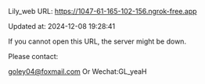 Lily_web URL: https://1047-61-165-102-156.ngrok-free.app

Updated at: 2024-12-08 19:28:41

If you cannot open this URL, the server might be down.

Please contact: 

goley04@foxmail.com Or Wechat:GL_yeaH